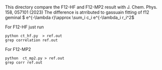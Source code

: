 This directory compare the  F12-HF and F12-MP2  result
 with J. Chem. Phys. 158, 057101 (2023)
The difference is atrributed to gassuain fitting  of f12 geminal 
$ e^{-\lambda r}\approx \sum_i c_i e^{-\lambda_i r_i^2$

For F12-HF
 just run 
```
python ct_hf.py  > ref.out 
grep correlation ref.out
```
For F12-MP2
```
python  ct_mp2.py > ref.out
grep corr ref.out
```
